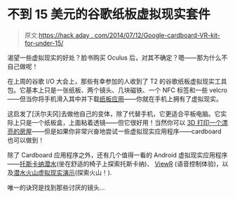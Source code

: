 # 不到 15 美元的谷歌纸板虚拟现实套件

> 原文:[https://hack aday . com/2014/07/12/Google-cardboard-VR-kit-for-under-15/](https://hackaday.com/2014/07/12/google-cardboard-vr-kit-for-under-15/)

渴望一些虚拟现实的好处？脸书购买 Oculus 后，对其不确定？嗯——那为什么不自己做呢！

在上周的谷歌 I/O 大会上，那些有幸参加的人收到了 T2 的谷歌纸板虚拟现实工具包。它基本上只是一张纸板、两个镜头、几块磁铁、一个 NFC 标签和一些 velcro——但当你将手机滑入其中并下载[纸板应用](https://play.google.com/store/apps/details?id=com.google.samples.apps.cardboarddemo)——你就在手机上拥有了虚拟现实。

这启发了[沃尔夫冈]去做他自己的变体，除了代替手机，它更适合平板电脑。它实际上只是一个纸板盒，上面粘着透镜——但它很好用！当然你可以 [3D 打印一个漂亮的房屋](http://hackaday.com/2014/06/13/openvr-building-an-oculus-rift-for-only-150/)——但是如果你非常兴奋地尝试一些虚拟现实应用程序——cardboard 也可以做到！

除了 Cardboard 应用程序之外，还有几个值得一看的 Android 虚拟现实应用程序——[托斯卡纳潜水](https://play.google.com/store/apps/details?id=com.FabulousPixel.TuscanyDive)(坐在舒适的椅子上探索托斯卡纳)、 [ViewR](https://play.google.com/store/apps/details?id=biz.buelter.viewr) (语音控制体验)，以及[潜水火山虚拟现实演示](https://play.google.com/store/apps/details?id=com.JanRaacke.DiveVulcanoVRDemo)(探索火山！).

唯一的诀窍是找到那些讨厌的镜头…